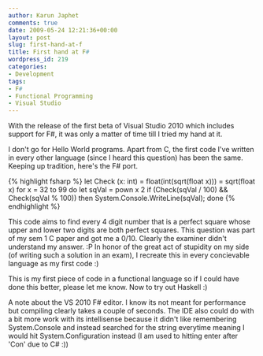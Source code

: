 ```yaml
---
author: Karun Japhet
comments: true
date: 2009-05-24 12:21:36+00:00
layout: post
slug: first-hand-at-f
title: First hand at F#
wordpress_id: 219
categories:
- Development
tags:
- F#
- Functional Programming
- Visual Studio
---
```


With the release of the first beta of Visual Studio 2010 which includes support for F#, it was only a matter of time till I tried my hand at it.

I don't go for Hello World programs. Apart from C, the first code I've written in every other language (since I heard this question) has been the same. Keeping up tradition, here's the F# port.

{% highlight fsharp %}
let Check (x: int) = float(int(sqrt(float x))) = sqrt(float x)
for x = 32 to 99 do
let sqVal = pown x 2
if (Check(sqVal / 100) && Check(sqVal % 100)) then
System.Console.WriteLine(sqVal);
done
{% endhighlight %}

This code aims to find every 4 digit number that is a perfect square whose upper and lower two digits are both perfect squares. This question was part of my sem 1 C paper and got me a 0/10. Clearly the examiner didn't understand my answer. :P In honor of the great act of stupidity on my side (of writing such a solution in an exam), I recreate this in every concievable language as my first code :)

This is my first piece of code in a functional language so if I could have done this better, please let me know. Now to try out Haskell :)

A note about the VS 2010 F# editor. I know its not meant for performance but compiling clearly takes a couple of seconds. The IDE also could do with a bit more work with its intellisense because it didn't like remembering System.Console and instead searched for the string everytime meaning I would hit System.Configuration instead (I am used to hitting enter after 'Con' due to C# :))
